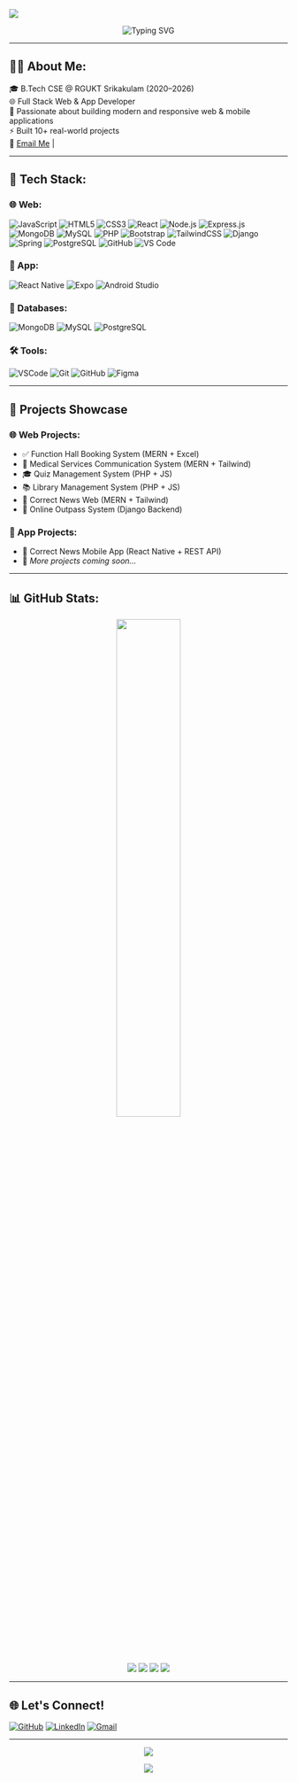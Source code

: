 <img src="https://capsule-render.vercel.app/api?type=waving&color=0:0f0c29,50:302b63,100:24243e&height=200&section=header&text=Hi%20👋%20I'm%20Uday%20Sai%20Setti&fontSize=35&fontColor=ffffff" />

<p align="center">
  <img src="https://readme-typing-svg.herokuapp.com?font=Fira+Code&weight=500&size=24&pause=1000&color=0FFCD3&vCenter=true&width=450&lines=Full+Stack+Web+%26+App+Developer;Tech+Enthusiast+%7C+Open+Source+Lover;Let's+Build+Something+Awesome+!+💻🚀" alt="Typing SVG" />
</p>

---

## 👨‍💻 About Me:
🎓 B.Tech CSE @ RGUKT Srikakulam (2020–2026)  
🌐 Full Stack Web & App Developer  
📱 Passionate about building modern and responsive web & mobile applications  
⚡ Built 10+ real-world projects  
📧 [Email Me](mailto:udaysaisetti@gmail.com) | 

---

## 🚀 Tech Stack:

### 🌐 Web:
![JavaScript](https://img.shields.io/badge/-JavaScript-black?style=flat-square&logo=javascript)
![HTML5](https://img.shields.io/badge/-HTML5-E34F26?style=flat-square&logo=html5)
![CSS3](https://img.shields.io/badge/-CSS3-1572B6?style=flat-square&logo=css3)
![React](https://img.shields.io/badge/-React.js-61DAFB?style=flat-square&logo=react)
![Node.js](https://img.shields.io/badge/-Node.js-339933?style=flat-square&logo=nodedotjs)
![Express.js](https://img.shields.io/badge/-Express.js-black?style=flat-square&logo=express)
![MongoDB](https://img.shields.io/badge/-MongoDB-47A248?style=flat-square&logo=mongodb)
![MySQL](https://img.shields.io/badge/-MySQL-4479A1?style=flat-square&logo=mysql)
![PHP](https://img.shields.io/badge/-PHP-777BB4?style=flat-square&logo=php)
![Bootstrap](https://img.shields.io/badge/-Bootstrap-563D7C?style=flat-square&logo=bootstrap)
![TailwindCSS](https://img.shields.io/badge/-TailwindCSS-38B2AC?style=flat-square&logo=tailwind-css)
![Django](https://img.shields.io/badge/-Django-092E20?style=flat-square&logo=django)
![Spring](https://img.shields.io/badge/-Spring-6DB33F?style=flat-square&logo=spring)
![PostgreSQL](https://img.shields.io/badge/-PostgreSQL-336791?style=flat-square&logo=postgresql)
![GitHub](https://img.shields.io/badge/-GitHub-181717?style=flat-square&logo=github)
![VS Code](https://img.shields.io/badge/-VSCode-007ACC?style=flat-square&logo=visual-studio-code)


### 📱 App:
![React Native](https://img.shields.io/badge/React_Native-61DAFB?style=for-the-badge&logo=react&logoColor=black)
![Expo](https://img.shields.io/badge/Expo-000020?style=for-the-badge&logo=expo&logoColor=white)
![Android Studio](https://img.shields.io/badge/Android_Studio-3DDC84?style=for-the-badge&logo=android-studio&logoColor=white)

### 💾 Databases:
![MongoDB](https://img.shields.io/badge/MongoDB-47A248?style=for-the-badge&logo=mongodb&logoColor=white)
![MySQL](https://img.shields.io/badge/MySQL-4479A1?style=for-the-badge&logo=mysql&logoColor=white)
![PostgreSQL](https://img.shields.io/badge/PostgreSQL-336791?style=for-the-badge&logo=postgresql&logoColor=white)

### 🛠 Tools:
![VSCode](https://img.shields.io/badge/VSCode-007ACC?style=for-the-badge&logo=visual-studio-code&logoColor=white)
![Git](https://img.shields.io/badge/Git-F05032?style=for-the-badge&logo=git&logoColor=white)
![GitHub](https://img.shields.io/badge/GitHub-181717?style=for-the-badge&logo=github&logoColor=white)
![Figma](https://img.shields.io/badge/Figma-F24E1E?style=for-the-badge&logo=figma&logoColor=white)

---

## 🧠 Projects Showcase

### 🌐 Web Projects:
- ✅ Function Hall Booking System (MERN + Excel)
- 💊 Medical Services Communication System (MERN + Tailwind)
- 🎓 Quiz Management System (PHP + JS)
- 📚 Library Management System (PHP + JS)
- 📰 Correct News Web (MERN + Tailwind)
- 🛂 Online Outpass System (Django Backend)

### 📱 App Projects:
- 📱 Correct News Mobile App (React Native + REST API)
- 🔧 *More projects coming soon...*

---

## 📊 GitHub Stats:

<p align="center">
  <img src="https://github-readme-stats.vercel.app/api?username=udaysai12&show_icons=true&theme=tokyonight&count_private=true&hide_border=true" width="48%" />
<p align="center">
  <img src="https://img.shields.io/badge/MongoDB-47A248?style=for-the-badge&logo=mongodb&logoColor=white" />
  <img src="https://img.shields.io/badge/Express.js-000000?style=for-the-badge&logo=express&logoColor=white" />
  <img src="https://img.shields.io/badge/React-61DAFB?style=for-the-badge&logo=react&logoColor=black" />
  <img src="https://img.shields.io/badge/Node.js-339933?style=for-the-badge&logo=nodedotjs&logoColor=white" />
</p>
</p>

---

## 🌐 Let's Connect!
[![GitHub](https://img.shields.io/badge/GitHub-udaysai12-181717?style=for-the-badge&logo=github)](https://github.com/udaysai12)
[![LinkedIn](https://img.shields.io/badge/LinkedIn-Uday%20Sai%20Setti-blue?style=for-the-badge&logo=linkedin)](https://www.linkedin.com/in/uday-sai-setti-a24332275/)
[![Gmail](https://img.shields.io/badge/Gmail-udaysaisetti@gmail.com-D14836?style=for-the-badge&logo=gmail&logoColor=white)](mailto:udaysaisetti@gmail.com)

---

<p align="center">
  <img src="https://github-profile-trophy.vercel.app/?username=udaysai12&theme=algolia&margin-w=15&no-frame=true" />
</p>

<p align="center">
  <img src="https://activity-graph.herokuapp.com/graph?username=udaysai12&theme=react-dark&hide_border=true&area=true" />
</p>
